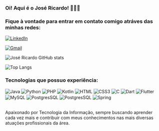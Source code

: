 ### Oi! Aqui é o José Ricardo! 👨🏻‍💻

### Fique à vontade para entrar em contato comigo atráves das minhas redes:

[![LinkedIn](https://img.shields.io/badge/LinkedIn-0077B5?style=for-the-badge&logo=linkedin&logoColor=white&url=https://www.linkedin.com/in/jos%C3%A9-ricardo-0a7008219
)](https://www.linkedin.com/in/jos%C3%A9-ricardo-0a7008219)

[![Gmail](https://img.shields.io/badge/Gmail-D14836?style=for-the-badge&logo=gmail&logoColor=white&mailto:gmnaarea@gmail.com
)](mailto:seuendereço@gmail.com)

![José Ricardo GitHub stats](https://github-readme-stats.vercel.app/api?username=josericardo0&show_icons=true&theme=dark)

![Top Langs](https://github-readme-stats.vercel.app/api/top-langs/?username=josericardo0&hide_progress=true)
### Tecnologias que possuo experiência:

<div style="display: inline-block">
    <img align="center" alt="Java" src="https://img.shields.io/badge/Java-ED8B00?style=for-the-badge&logo=openjdk&logoColor=white"/>
    <img align="center" alt="Python" src="https://img.shields.io/badge/Python-3776AB?style=for-the-badge&logo=python&logoColor=white"/>
    <img align="center" alt="PHP" src="https://img.shields.io/badge/PHP-777BB4?style=for-the-badge&logo=php&logoColor=white"/>
    <img align="center" alt="Kotlin" src="https://img.shields.io/badge/Kotlin-0095D5?&style=for-the-badge&logo=kotlin&logoColor=white"/>
    <img align="center" alt="HTML" src="https://img.shields.io/badge/HTML5-E34F26?style=for-the-badge&logo=html5&logoColor=white"/>
    <img align="center" alt="CSS3" src="https://img.shields.io/badge/CSS3-1572B6?style=for-the-badge&logo=css3&logoColor=white"/>
    <img align="center" alt="C" src="https://img.shields.io/badge/C-00599C?style=for-the-badge&logo=c&logoColor=white"/>
    <img align="center" alt="Dart" src="https://img.shields.io/badge/Dart-0175C2?style=for-the-badge&logo=dart&logoColor=white"/>
    <img align="center" alt="Flutter" src="https://img.shields.io/badge/Flutter-02569B?style=for-the-badge&logo=flutter&logoColor=white"/>
    <img align="center" alt="MySQL" src="https://img.shields.io/badge/MySQL-00000F?style=for-the-badge&logo=mysql&logoColor=white"/>
    <img align="center" alt="PostgresSQL" src="https://img.shields.io/badge/PostgreSQL-316192?style=for-the-badge&logo=postgresql&logoColor=white"/>
    <img align="center" alt="PostgresSQL" src="https://img.shields.io/badge/Amazon_AWS-232F3E?style=for-the-badge&logo=amazon-aws&logoColor=white"/>
    <img align="center" alt="Spring" src="https://img.shields.io/badge/Spring-6DB33F?style=for-the-badge&logo=spring&logoColor=white"/>

    
</div>

<br>Apaixonado por Tecnologia da Informação, sempre buscando aprender cada vez mais e contribuir com meus conhecimentos nas mais diversas atuações profissionais da área. 

